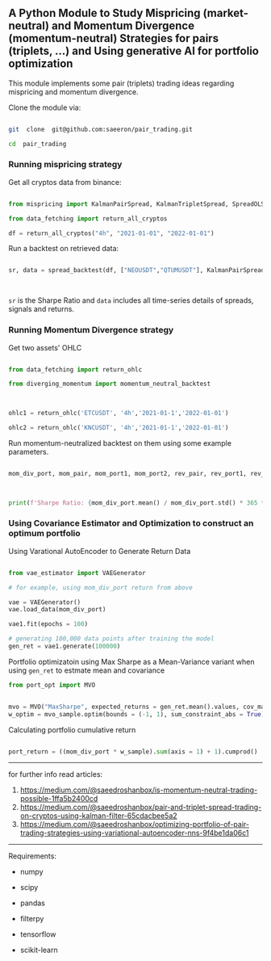 ## A Python Module to Study Mispricing (market-neutral) and Momentum Divergence (momentum-neutral) Strategies for pairs (triplets, ...) and Using generative AI for portfolio optimization

  This module implements some pair (triplets) trading ideas regarding mispricing and momentum divergence.  

Clone the module via:

```bash

git  clone  git@github.com:saeeron/pair_trading.git

cd  pair_trading

```


### Running mispricing strategy

  

Get all cryptos data from binance:

```python

from mispricing import KalmanPairSpread, KalmanTripletSpread, SpreadOLS, spread_backtest

from data_fetching import return_all_cryptos

df = return_all_cryptos("4h", "2021-01-01", "2022-01-01")

```

Run a backtest on retrieved data:

```python

sr, data = spread_backtest(df, ["NEOUSDT","QTUMUSDT"], KalmanPairSpread, transaction_cost = 20)

  

```

`sr` is the Sharpe Ratio and `data` includes all time-series details of spreads, signals and returns.

  

### Running Momentum Divergence strategy

  

Get two assets' OHLC

  

```python

from data_fetching import return_ohlc

from diverging_momentum import momentum_neutral_backtest

  

ohlc1 = return_ohlc('ETCUSDT', '4h','2021-01-1','2022-01-01')

ohlc2 = return_ohlc('KNCUSDT', '4h','2021-01-1','2022-01-01')

```

Run momentum-neutralized backtest on them using some example parameters.

  

```python

mom_div_port, mom_pair, mom_port1, mom_port2, rev_pair, rev_port1, rev_port2 = momentum_neutral_backtest(ohlc1, ohlc2,z_score_threshold= 1.5, rsi_period = 120, rev_shift = 2, rsi_level_u = 0.7, rsi_level_l = 0.3, tc_cost = 20)

  

print(f'Sharpe Ratio: {mom_div_port.mean() / mom_div_port.std() * 365 ** 0.5}' )

```

### Using Covariance Estimator and Optimization to construct an optimum portfolio


Using Varational AutoEncoder to Generate Return Data

```python

from vae_estimator import VAEGenerator

# for example, using mom_div_port return from above

vae = VAEGenerator()
vae.load_data(mom_div_port)

vae1.fit(epochs = 100)

# generating 100,000 data points after training the model
gen_ret = vae1.generate(100000)

```
Portfolio optimizatoin using Max Sharpe as a Mean-Variance variant 
when using `gen_ret` to estmate mean and covariance

```python
from port_opt import MVO


mvo = MVO("MaxSharpe", expected_returns = gen_ret.mean().values, cov_matrix = gen_ret.cov().values, risk_free_rate = 0)
w_optim = mvo_sample.optim(bounds = (-1, 1), sum_constraint_abs = True)

```
Calculating portfolio cumulative return

```python

port_return = ((mom_div_port * w_sample).sum(axis = 1) + 1).cumprod()

```


---
for further info read articles:
1. https://medium.com/@saeedroshanbox/is-momentum-neutral-trading-possible-1ffa5b2400cd
2. https://medium.com/@saeedroshanbox/pair-and-triplet-spread-trading-on-cryptos-using-kalman-filter-65cdacbee5a2
3. https://medium.com/@saeedroshanbox/optimizing-portfolio-of-pair-trading-strategies-using-variational-autoencoder-nns-9f4be1da06c1
---

  

Requirements:

- numpy

- scipy

- pandas

- filterpy

- tensorflow

- scikit-learn